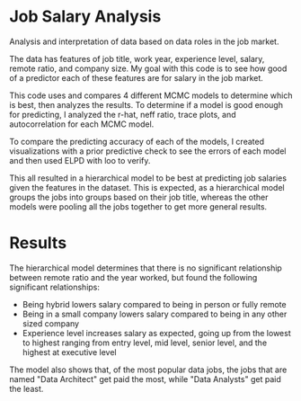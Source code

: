 # Job Salary Analysis
Analysis and interpretation of data based on data roles in the job market.

The data has features of job title, work year, experience level, salary, remote ratio, and company size.
My goal with this code is to see how good of a predictor each of these features are for salary in the job market.

This code uses and compares 4 different MCMC models to determine which is best, then analyzes the results.
To determine if a model is good enough for predicting, I analyzed the r-hat, neff ratio, trace plots, and autocorrelation for each MCMC model.

To compare the predicting accuracy of each of the models, I created visualizations with a prior predictive check to see the errors of each model and then used ELPD with loo to verify.

This all resulted in a hierarchical model to be best at predicting job salaries given the features in the dataset. This is expected, as a hierarchical model groups the jobs into groups based on their job title, whereas the other models were pooling all the jobs together to get more general results.

# Results
The hierarchical model determines that there is no significant relationship between remote ratio and the year worked, but found the following significant relationships:
* Being hybrid lowers salary compared to being in person or fully remote
* Being in a small company lowers salary compared to being in any other sized company
* Experience level increases salary as expected, going up from the lowest to highest ranging from entry level, mid level, senior level, and the highest at executive level

The model also shows that, of the most popular data jobs, the jobs that are named "Data Architect" get paid the most, while "Data Analysts" get paid the least.
